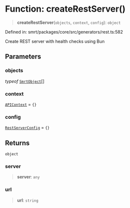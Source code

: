 # Function: createRestServer()

> **createRestServer**(`objects`, `context`, `config`): `object`

Defined in: smrt/packages/core/src/generators/rest.ts:582

Create REST server with health checks using Bun

## Parameters

### objects

*typeof* [`SmrtObject`](../classes/SmrtObject.md)[]

### context

[`APIContext`](../interfaces/APIContext.md) = `{}`

### config

[`RestServerConfig`](../interfaces/RestServerConfig.md) = `{}`

## Returns

`object`

### server

> **server**: `any`

### url

> **url**: `string`
